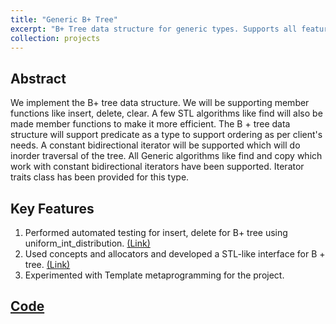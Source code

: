 ```yaml
---
title: "Generic B+ Tree"
excerpt: "B+ Tree data structure for generic types. Supports all features of Standard Template Library (STL) container."
collection: projects
---
```

## Abstract
We implement the B+ tree data structure. We will be supporting member functions like insert, delete, clear. A few STL algorithms like find will also be made member functions to make it more efficient. The B + tree data structure will support predicate as a type to support ordering as per client's needs. A constant bidirectional iterator will be supported which will do inorder traversal of the tree. All Generic algorithms like find and copy which work with constant bidirectional iterators have been supported. Iterator traits class has been provided for this type.
## Key Features
1. Performed automated testing for insert, delete for B+ tree using uniform_int_distribution.  [(Link)](https://github.com/DhruvaKashyap/BPlus-Tree/blob/main/include/tests.h)
2. Used concepts and allocators and developed a STL-like interface for B + tree. [(Link)](https://github.com/DhruvaKashyap/BPlus-Tree/blob/main/include/bplus.h#L19)
3. Experimented with Template metaprogramming for the project.

## [Code](https://github.com/DhruvaKashyap/BPlus-Tree)